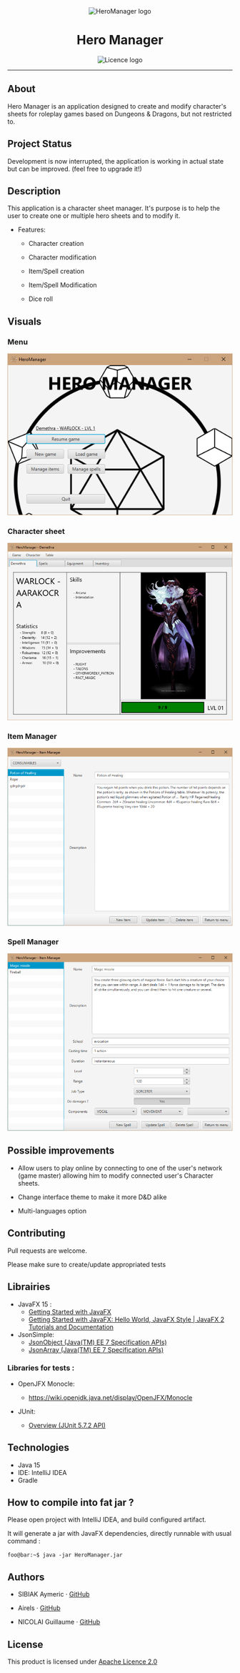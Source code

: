 <div align="center">
  <img alt="HeroManager logo" src="![logo](https://user-images.githubusercontent.com/33286314/118670521-fda1a880-b7f6-11eb-9dea-ef851e7dc125.png)" />
  <h1>Hero Manager</h1>
  <img alt="Licence logo" src="https://img.shields.io/github/license/R1-R0-R0/HeroManager?style=for-the-badge" />
</div>

---

## About

Hero Manager is an application designed to create and modify character's sheets for roleplay games based on Dungeons & Dragons, but not restricted to.

## Project Status

Development is now interrupted, the application is working in actual state but can be improved. (feel free to upgrade it!)

## Description

This application is a character sheet manager. It's purpose is to help the user to create one or multiple hero sheets and to modify it.

- Features:

    - Character creation

    - Character modification

    - Item/Spell creation

    - Item/Spell Modification

    - Dice roll


## Visuals

### Menu
![menu](images/menu.png)

### Character sheet
![character](images/character.png)

### Item Manager
![item_manager](images/item_manager.png)

### Spell Manager
![spell_manager](images/spell_manager.png)

## Possible improvements

- Allow users to play online by connecting to one of the user's network (game master) allowing him to modify connected user's Character sheets.

- Change interface theme to make it more D&D alike

- Multi-languages option


## Contributing

Pull requests are welcome.

Please make sure to create/update appropriated tests


## Librairies

- JavaFX 15 :
    - [Getting Started with JavaFX](https://openjfx.io/openjfx-docs/ "https://openjfx.io/openjfx-docs/")
    - [Getting Started with JavaFX: Hello World, JavaFX Style | JavaFX 2 Tutorials and Documentation](https://docs.oracle.com/javafx/2/get_started/hello_world.htm "https://docs.oracle.com/javafx/2/get_started/hello_world.htm")
- JsonSimple:
    - [JsonObject (Java(TM) EE 7 Specification APIs)](https://docs.oracle.com/javaee/7/api/javax/json/JsonObject.html "https://docs.oracle.com/javaee/7/api/javax/json/JsonObject.html")
    - [JsonArray (Java(TM) EE 7 Specification APIs)](https://docs.oracle.com/javaee/7/api/javax/json/JsonArray.html "https://docs.oracle.com/javaee/7/api/javax/json/JsonArray.html")

### Libraries for tests :

- OpenJFX Monocle:

    - https://wiki.openjdk.java.net/display/OpenJFX/Monocle
- JUnit:
    - [Overview (JUnit 5.7.2 API)](https://junit.org/junit5/docs/current/api/ "https://junit.org/junit5/docs/current/api/")

## Technologies
- Java 15
- IDE: IntelliJ IDEA
- Gradle

## How to compile into fat jar ?
Please open project with IntelliJ IDEA, and build configured artifact.

It will generate a jar with JavaFX dependencies, directly runnable with usual command :

```console
foo@bar:~$ java -jar HeroManager.jar
```

## Authors

- SIBIAK Aymeric · [GitHub](https://github.com/ASibiak)

- Airels · [GitHub](https://github.com/Airels)

- NICOLAI Guillaume · [GitHub](https://github.com/Grosflan)

## License

This product is licensed under [Apache Licence 2.0](https://www.apache.org/licenses/LICENSE-2.0)
